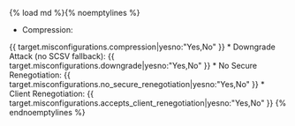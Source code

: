 {% load md %}{% noemptylines %}
 * Compression: 
<span style="color: {% if target.misconfigurations.compression %}red{% else %}green{% endif %}">
    {{ target.misconfigurations.compression|yesno:"Yes,No" }}
</span>
 * Downgrade Attack (no SCSV fallback): 
<span style="color: {% if target.misconfigurations.downgrade %}red{% else %}green{% endif %}">
    {{ target.misconfigurations.downgrade|yesno:"Yes,No" }}
</span>
 * No Secure Renegotiation: 
<span style="color: {% if target.misconfigurations.no_secure_renegotiation %}red{% else %}green{% endif %}">
    {{ target.misconfigurations.no_secure_renegotiation|yesno:"Yes,No" }}
</span>
 * Client Renegotiation: 
<span style="color: {% if target.misconfigurations.accepts_client_renegotiation %}red{% else %}green{% endif %}">
    {{ target.misconfigurations.accepts_client_renegotiation|yesno:"Yes,No" }}
</span>
{% endnoemptylines %}
